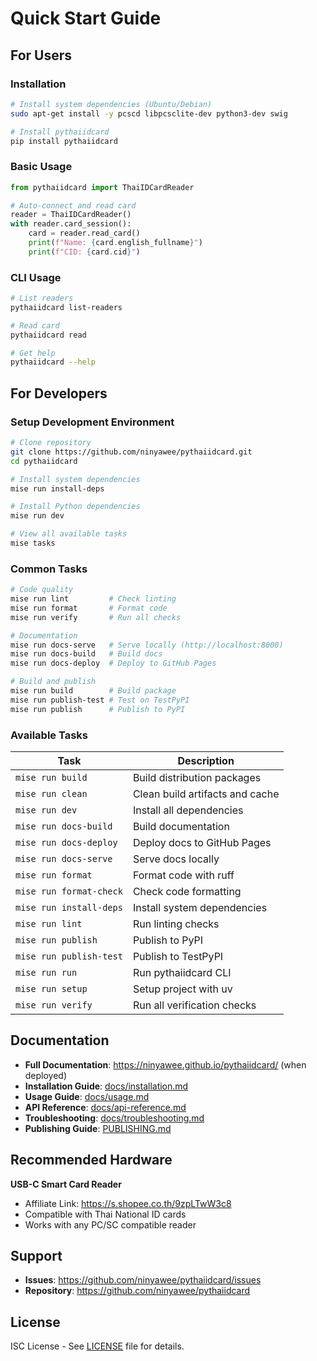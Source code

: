 # Quick Start Guide

## For Users

### Installation

```bash
# Install system dependencies (Ubuntu/Debian)
sudo apt-get install -y pcscd libpcsclite-dev python3-dev swig

# Install pythaiidcard
pip install pythaiidcard
```

### Basic Usage

```python
from pythaiidcard import ThaiIDCardReader

# Auto-connect and read card
reader = ThaiIDCardReader()
with reader.card_session():
    card = reader.read_card()
    print(f"Name: {card.english_fullname}")
    print(f"CID: {card.cid}")
```

### CLI Usage

```bash
# List readers
pythaiidcard list-readers

# Read card
pythaiidcard read

# Get help
pythaiidcard --help
```

## For Developers

### Setup Development Environment

```bash
# Clone repository
git clone https://github.com/ninyawee/pythaiidcard.git
cd pythaiidcard

# Install system dependencies
mise run install-deps

# Install Python dependencies
mise run dev

# View all available tasks
mise tasks
```

### Common Tasks

```bash
# Code quality
mise run lint         # Check linting
mise run format       # Format code
mise run verify       # Run all checks

# Documentation
mise run docs-serve   # Serve locally (http://localhost:8000)
mise run docs-build   # Build docs
mise run docs-deploy  # Deploy to GitHub Pages

# Build and publish
mise run build        # Build package
mise run publish-test # Test on TestPyPI
mise run publish      # Publish to PyPI
```

### Available Tasks

| Task | Description |
|------|-------------|
| `mise run build` | Build distribution packages |
| `mise run clean` | Clean build artifacts and cache |
| `mise run dev` | Install all dependencies |
| `mise run docs-build` | Build documentation |
| `mise run docs-deploy` | Deploy docs to GitHub Pages |
| `mise run docs-serve` | Serve docs locally |
| `mise run format` | Format code with ruff |
| `mise run format-check` | Check code formatting |
| `mise run install-deps` | Install system dependencies |
| `mise run lint` | Run linting checks |
| `mise run publish` | Publish to PyPI |
| `mise run publish-test` | Publish to TestPyPI |
| `mise run run` | Run pythaiidcard CLI |
| `mise run setup` | Setup project with uv |
| `mise run verify` | Run all verification checks |

## Documentation

- **Full Documentation**: https://ninyawee.github.io/pythaiidcard/ (when deployed)
- **Installation Guide**: [docs/installation.md](docs/installation.md)
- **Usage Guide**: [docs/usage.md](docs/usage.md)
- **API Reference**: [docs/api-reference.md](docs/api-reference.md)
- **Troubleshooting**: [docs/troubleshooting.md](docs/troubleshooting.md)
- **Publishing Guide**: [PUBLISHING.md](PUBLISHING.md)

## Recommended Hardware

**USB-C Smart Card Reader**
- Affiliate Link: https://s.shopee.co.th/9zpLTwW3c8
- Compatible with Thai National ID cards
- Works with any PC/SC compatible reader

## Support

- **Issues**: https://github.com/ninyawee/pythaiidcard/issues
- **Repository**: https://github.com/ninyawee/pythaiidcard

## License

ISC License - See [LICENSE](LICENSE) file for details.

